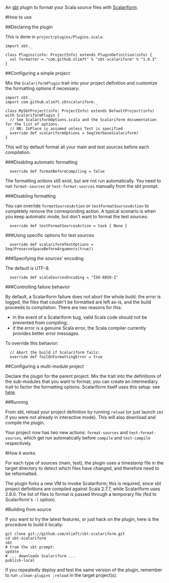 An [sbt](http://code.google.com/p/simple-build-tool/) plugin to format your Scala source files with [Scalariform](http://github.com/mdr/scalariform).

#How to use

##Declaring the plugin

This is done in `project/plugins/Plugins.scala`:

	import sbt._
	
	class Plugins(info: ProjectInfo) extends PluginDefinition(info) {
	  val formatter = "com.github.olim7t" % "sbt-scalariform" % "1.0.3"
	}

##Configuring a simple project

Mix the `ScalariformPlugin` trait into your project definition and customize the formatting options if necessary:

	import sbt._
	import com.github.olim7t.sbtscalariform._
	
	class MySbtProject(info: ProjectInfo) extends DefaultProject(info) with ScalariformPlugin {
	  // See ScalariformOptions.scala and the Scalariform documentation for the list of options.
	  // NB: InPlace is assumed unless Test is specified
	  override def scalariformOptions = Seq(VerboseScalariform)
	}

This will by default format all your main and test sources before each compilation.

###Disabling automatic formatting

	  override def formatBeforeCompiling = false

The formatting actions still exist, but are not run automatically. You need to run `format-sources` or `test-format-sources` manually from the sbt prompt.

###Disabling formatting

You can override `formatSourcesAction` or `testFormatSourcesAction` to completely remove the corresponding action. A typical scenario is when you keep automatic mode, but don't want to format the test sources:

	  override def testFormatSourcesAction = task { None }

###Using specific options for test sources

	  override def scalariformTestOptions = Seq(PreserveSpaceBeforeArguments(true))

###Specifying the sources' encoding

The default is UTF-8.

	  override def scalaSourcesEncoding = "ISO-8859-1"

###Controlling failure behavior

By default, a Scalariform failure does not abort the whole build: the error is logged, the files that couldn't be formatted are left as-is, and the build proceeds to compilation. There are two reasons for this:

* in the event of a Scalariform bug, valid Scala code should not be prevented from compiling;
* if the error is a genuine Scala error, the Scala compiler currently provides better error messages.

To override this behavior:

	  // Abort the build if Scalariform fails:
	  override def failOnFormattingError = true

##Configuring a multi-module project

Declare the plugin for the parent project. Mix the trait into the definitions of the sub-modules that you want to format; you can create an intermediary trait to factor the formatting options. Scalariform itself uses this setup: see [here](http://github.com/mdr/scalariform/blob/master/project/build/Project.scala#L6).

##Running

From sbt, reload your project definition by running `reload` (or just launch `sbt` if you were not already in interactive mode). This will also download and compile the plugin.

Your project now has two new actions: `format-sources` and `test-format-sources`, which get run automatically before `compile` and `test-compile` respectively.

#How it works

For each type of sources (main, test), the plugin uses a timestamp file in the target directory to detect which files have changed, and therefore need to be reformatted.

The plugin forks a new VM to invoke Scalariform; this is required, since sbt project definitions are compiled against Scala 2.7.7, while Scalariform uses 2.8.0. The list of files to format is passed through a temporary file (fed to Scalariform's `-l` option).

#Building from source

If you want to try the latest features, or just hack on the plugin, here is the procedure to build it locally:

    git clone git://github.com/olim7t/sbt-scalariform.git
    cd sbt-scalariform
    sbt
    # From the sbt prompt:
    update
    # ... downloads Scalariform ...
    publish-local

If you repeatedly deploy and test the same version of the plugin, remember to run `;clean-plugins ;reload` in the target project(s).

